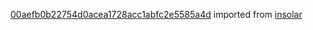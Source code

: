 [00aefb0b22754d0acea1728acc1abfc2e5585a4d](https://github.com/insolar/insolar/commit/00aefb0b22754d0acea1728acc1abfc2e5585a4d) imported from [insolar](https://github.com/insolar/insolar)
